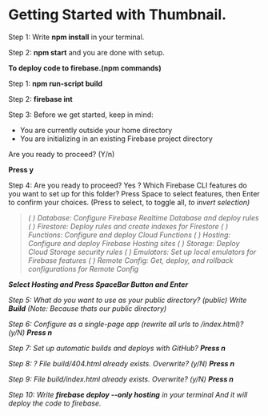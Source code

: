 # Getting Started with Thumbnail.

Step 1:  Write **npm install** in your terminal.

Step 2: **npm start** and you are done with setup.




**To deploy code to firebase.(npm commands)**

Step 1:  **npm run-script build**

Step 2:  **firebase int**

Step 3:
Before we get started, keep in mind:

  * You are currently outside your home directory
  * You are initializing in an existing Firebase project directory

Are you ready to proceed? (Y/n) 

**Press y**


Step 4:
Are you ready to proceed? Yes
? Which Firebase CLI features do you want to set up for this folder? Press Space to select features, then Enter to confirm your choices. (Press <space> to select, <a> to toggle all, <i> to invert selection)
>( ) Database: Configure Firebase Realtime Database and deploy rules
 ( ) Firestore: Deploy rules and create indexes for Firestore
 ( ) Functions: Configure and deploy Cloud Functions
 ( ) Hosting: Configure and deploy Firebase Hosting sites
 ( ) Storage: Deploy Cloud Storage security rules
 ( ) Emulators: Set up local emulators for Firebase features
 ( ) Remote Config: Get, deploy, and rollback configurations for Remote Config

**Select Hosting and Press SpaceBar Button and Enter**


Step 5:
 What do you want to use as your public directory? (public)
Write **Build** (Note: Because thats our public directory)


Step 6:
Configure as a single-page app (rewrite all urls to /index.html)? (y/N)
**Press n**


Step 7:
Set up automatic builds and deploys with GitHub?
**Press n**


Step 8:
? File build/404.html already exists. Overwrite? (y/N)
**Press n**


Step 9:
File build/index.html already exists. Overwrite? (y/N)
**Press n**


Step 10:
Write **firebase deploy --only hosting** in your terminal
And it will deploy the code to firebase.



